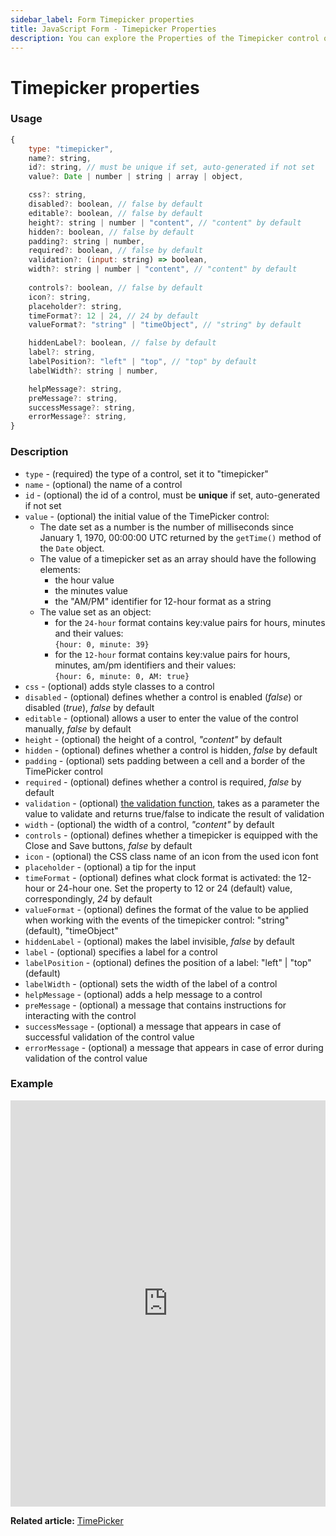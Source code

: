 ```yaml
---
sidebar_label: Form Timepicker properties
title: JavaScript Form - Timepicker Properties 
description: You can explore the Properties of the Timepicker control of Form in the documentation of the DHTMLX JavaScript UI library. Browse developer guides and API reference, try out code examples and live demos, and download a free 30-day evaluation version of DHTMLX Suite.
---
```


# Timepicker properties

### Usage

~~~js
{
    type: "timepicker",
    name?: string,
    id?: string, // must be unique if set, auto-generated if not set
    value?: Date | number | string | array | object,

    css?: string,
    disabled?: boolean, // false by default
    editable?: boolean, // false by default
    height?: string | number | "content", // "content" by default
    hidden?: boolean, // false by default
    padding?: string | number, 
    required?: boolean, // false by default
    validation?: (input: string) => boolean,
    width?: string | number | "content", // "content" by default
    
    controls?: boolean, // false by default
    icon?: string,
    placeholder?: string,
    timeFormat?: 12 | 24, // 24 by default
    valueFormat?: "string" | "timeObject", // "string" by default

    hiddenLabel?: boolean, // false by default 
    label?: string,
    labelPosition?: "left" | "top", // "top" by default
    labelWidth?: string | number,

    helpMessage?: string,
    preMessage?: string,
    successMessage?: string,
    errorMessage?: string,
}
~~~

### Description

- `type` - (required) the type of a control, set it to "timepicker"
- `name` - (optional) the name of a control
- `id` - (optional) the id of a control, must be **unique** if set, auto-generated if not set
- `value` - (optional) the initial value of the TimePicker control:
    -  The date set as a number is the number of milliseconds since January 1, 1970, 00:00:00 UTC returned by the `getTime()` method of the `Date` object.
    - The value of a timepicker set as an array should have the following elements:
        - the hour value
        - the minutes value
        - the "AM/PM" identifier for 12-hour format as a string
    - The value set as an object:
        - for the `24-hour` format contains key:value pairs for hours, minutes and their values:<br> `{hour: 0, minute: 39}`
        - for the `12-hour` format contains key:value pairs for hours, minutes, am/pm identifiers and their values: <br> `{hour: 6, minute: 0, AM: true}`
- `css` - (optional) adds style classes to a control
- `disabled` - (optional) defines whether a control is enabled (*false*) or disabled (*true*), *false* by default
- `editable` - (optional) allows a user to enter the value of the control manually, *false* by default
- `height` - (optional) the height of a control, *"content"* by default
- `hidden` - (optional) defines whether a control is hidden, *false* by default
- `padding` - (optional) sets padding between a cell and a border of the TimePicker control
- `required` - (optional) defines whether a control is required, *false* by default
- `validation` - (optional) [the validation function](form/work_with_form.md#validation-rules), takes as a parameter the value to validate and returns true/false to indicate the result of validation
- `width` - (optional) the width of a control, *"content"* by default
- `controls` - (optional) defines whether a timepicker is equipped with the Close and Save buttons, *false* by default
- `icon` - (optional) the CSS class name of an icon from the used icon font
- `placeholder` - (optional) a tip for the input
- `timeFormat` - (optional) defines what clock format is activated: the 12-hour or 24-hour one. Set the property to 12 or 24 (default) value, correspondingly, *24* by default
- `valueFormat` - (optional) defines the format of the value to be applied when working with the events of the timepicker control: "string" (default), "timeObject"
- `hiddenLabel` - (optional)  makes the label invisible, *false* by default
- `label` - (optional) specifies a label for a control
- `labelPosition` - (optional) defines the position of a label: "left" | "top" (default)
- `labelWidth` - (optional) sets the width of the label of a control
- `helpMessage` - (optional) adds a help message to a control
- `preMessage` - (optional) a message that contains instructions for interacting with the control
- `successMessage` - (optional) a message that appears in case of successful validation of the control value
- `errorMessage` - (optional) a message that appears in case of error during validation of the control value

### Example

<iframe src="https://snippet.dhtmlx.com/4k3o8p7b?mode=js" frameborder="0" class="snippet_iframe" width="100%" height="650"></iframe>

**Related article:** [TimePicker](form/timepicker.md)
